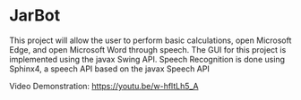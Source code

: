 # JarBot
 This project will allow the user to perform basic calculations, open Microsoft Edge, and open Microsoft Word through speech.
The GUI for this project is implemented using the javax Swing API.
Speech Recognition is done using Sphinx4, a speech API based on the javax Speech API

Video Demonstration: https://youtu.be/w-hfltLh5_A

